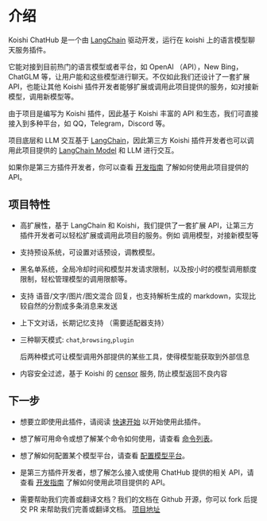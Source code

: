 # 介绍

Koishi ChatHub 是一个由 [LangChain](https://github.com/hwchase17/langchainjs) 驱动开发，运行在 koishi 上的语言模型聊天服务插件。

它能对接到目前热门的语言模型或者平台，如 OpenAI （API），New Bing，ChatGLM 等，让用户能和这些模型进行聊天。不仅如此我们还设计了一套扩展 API，也能让其他 Koishi 插件开发者能够扩展或调用此项目提供的服务，如对接新模型，调用新模型等。

由于项目是编写为 Koishi 插件，因此基于 Koishi 丰富的 API 和生态，我们可直接接入到多种平台，如 QQ，Telegram，Discord 等。

项目底层和 LLM 交互基于 [LangChain](https://github.com/hwchase17/langchainjs)，因此第三方 Koishi 插件开发者也可以调用此项目提供的 [LangChain Model](https://js.langchain.com/docs/modules/models/chat/) 和 LLM 进行交互。

如果你是第三方插件开发者，你可以查看 [开发指南](/development/introduction) 了解如何使用此项目提供的 API。

## 项目特性

- 高扩展性，基于 LangChain 和 Koishi，我们提供了一套扩展 API，让第三方插件开发者可以轻松扩展或调用此项目的服务。例如 调用模型，对接新模型等
- 支持预设系统，可设置对话预设，调教模型。
- 黑名单系统，全局冷却时间和模型并发请求限制，以及按小时的模型调用额度限制，轻松管理模型的调用限额等。
- 支持 语音/文字/图片/图文混合 回复，也支持解析生成的 markdown，实现比较自然的分割成多条消息来发送
- 上下文对话，长期记忆支持 （需要适配器支持）
- 三种聊天模式: `chat`,`browsing`,`plugin`

    后两种模式可让模型调用外部提供的某些工具，使得模型能获取到外部信息

- 内容安全过滤，基于 Koishi 的 [censor](https://censor.koishi.chat/) 服务, 防止模型返回不良内容

## 下一步

- 想要立即使用此插件，请阅读 [快速开始](/guide/getting-started) 以开始使用此插件。

- 想了解可用命令或想了解某个命令如何使用，请查看 [命令列表](/guide/useful-commands)。

- 想了解如何配置某个模型平台，请查看 [配置模型平台](/guide/configure-model-platform)。

- 是第三方插件开发者，想了解怎么接入或使用 ChatHub 提供的相关 API，请查看 [开发指南](/development/introduction) 了解如何使用此项目提供的 API。

- 需要帮助我们完善或翻译文档？我们的文档在 Github 开源，你可以 fork 后提交 PR 来帮助我们完善或翻译文档。
[项目地址](https://github.com/dingyi222666/koishi-chathub-doc)
